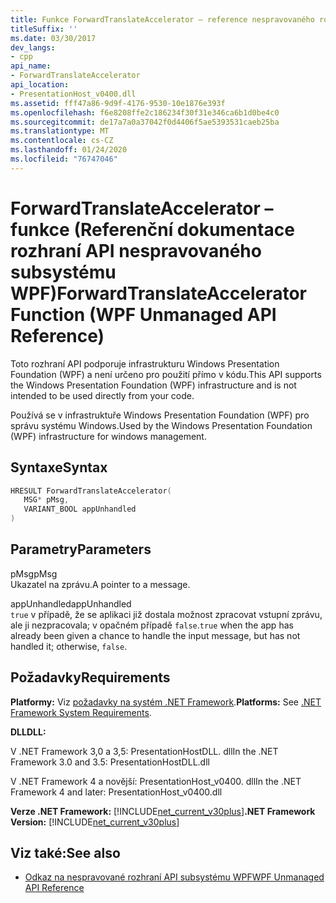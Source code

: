 ```yaml
---
title: Funkce ForwardTranslateAccelerator – reference nespravovaného rozhraní API WPF
titleSuffix: ''
ms.date: 03/30/2017
dev_langs:
- cpp
api_name:
- ForwardTranslateAccelerator
api_location:
- PresentationHost_v0400.dll
ms.assetid: fff47a86-9d9f-4176-9530-10e1876e393f
ms.openlocfilehash: f6e8208ffe2c186234f30f31e346ca6b1d0be4c0
ms.sourcegitcommit: de17a7a0a37042f0d4406f5ae5393531caeb25ba
ms.translationtype: MT
ms.contentlocale: cs-CZ
ms.lasthandoff: 01/24/2020
ms.locfileid: "76747046"
---
```

# <a name="forwardtranslateaccelerator-function-wpf-unmanaged-api-reference"></a><span data-ttu-id="7f919-102">ForwardTranslateAccelerator – funkce (Referenční dokumentace rozhraní API nespravovaného subsystému WPF)</span><span class="sxs-lookup"><span data-stu-id="7f919-102">ForwardTranslateAccelerator Function (WPF Unmanaged API Reference)</span></span>
<span data-ttu-id="7f919-103">Toto rozhraní API podporuje infrastrukturu Windows Presentation Foundation (WPF) a není určeno pro použití přímo v kódu.</span><span class="sxs-lookup"><span data-stu-id="7f919-103">This API supports the Windows Presentation Foundation (WPF) infrastructure and is not intended to be used directly from your code.</span></span>  
  
 <span data-ttu-id="7f919-104">Používá se v infrastruktuře Windows Presentation Foundation (WPF) pro správu systému Windows.</span><span class="sxs-lookup"><span data-stu-id="7f919-104">Used by the Windows Presentation Foundation (WPF) infrastructure for windows management.</span></span>  
  
## <a name="syntax"></a><span data-ttu-id="7f919-105">Syntaxe</span><span class="sxs-lookup"><span data-stu-id="7f919-105">Syntax</span></span>  
  
```cpp  
HRESULT ForwardTranslateAccelerator(  
   MSG* pMsg,   
   VARIANT_BOOL appUnhandled  
)  
```  
  
## <a name="parameters"></a><span data-ttu-id="7f919-106">Parametry</span><span class="sxs-lookup"><span data-stu-id="7f919-106">Parameters</span></span>  
 <span data-ttu-id="7f919-107">pMsg</span><span class="sxs-lookup"><span data-stu-id="7f919-107">pMsg</span></span>  
 <span data-ttu-id="7f919-108">Ukazatel na zprávu.</span><span class="sxs-lookup"><span data-stu-id="7f919-108">A pointer to a message.</span></span>  
  
 <span data-ttu-id="7f919-109">appUnhandled</span><span class="sxs-lookup"><span data-stu-id="7f919-109">appUnhandled</span></span>  
 <span data-ttu-id="7f919-110">`true` v případě, že se aplikaci již dostala možnost zpracovat vstupní zprávu, ale ji nezpracovala; v opačném případě `false`.</span><span class="sxs-lookup"><span data-stu-id="7f919-110">`true` when the app has already been given a chance to handle the input message, but has not handled it; otherwise, `false`.</span></span>  
  
## <a name="requirements"></a><span data-ttu-id="7f919-111">Požadavky</span><span class="sxs-lookup"><span data-stu-id="7f919-111">Requirements</span></span>  
 <span data-ttu-id="7f919-112">**Platformy:** Viz [požadavky na systém .NET Framework](../../get-started/system-requirements.md).</span><span class="sxs-lookup"><span data-stu-id="7f919-112">**Platforms:** See [.NET Framework System Requirements](../../get-started/system-requirements.md).</span></span>  
  
 <span data-ttu-id="7f919-113">**DLL**</span><span class="sxs-lookup"><span data-stu-id="7f919-113">**DLL:**</span></span>  
  
 <span data-ttu-id="7f919-114">V .NET Framework 3,0 a 3,5: PresentationHostDLL. dll</span><span class="sxs-lookup"><span data-stu-id="7f919-114">In the .NET Framework 3.0 and 3.5: PresentationHostDLL.dll</span></span>  
  
 <span data-ttu-id="7f919-115">V .NET Framework 4 a novější: PresentationHost_v0400. dll</span><span class="sxs-lookup"><span data-stu-id="7f919-115">In the .NET Framework 4 and later: PresentationHost_v0400.dll</span></span>  
  
 <span data-ttu-id="7f919-116">**Verze .NET Framework:** [!INCLUDE[net_current_v30plus](../../../../includes/net-current-v30plus-md.md)]</span><span class="sxs-lookup"><span data-stu-id="7f919-116">**.NET Framework Version:** [!INCLUDE[net_current_v30plus](../../../../includes/net-current-v30plus-md.md)]</span></span>  
  
## <a name="see-also"></a><span data-ttu-id="7f919-117">Viz také:</span><span class="sxs-lookup"><span data-stu-id="7f919-117">See also</span></span>

- [<span data-ttu-id="7f919-118">Odkaz na nespravované rozhraní API subsystému WPF</span><span class="sxs-lookup"><span data-stu-id="7f919-118">WPF Unmanaged API Reference</span></span>](wpf-unmanaged-api-reference.md)
